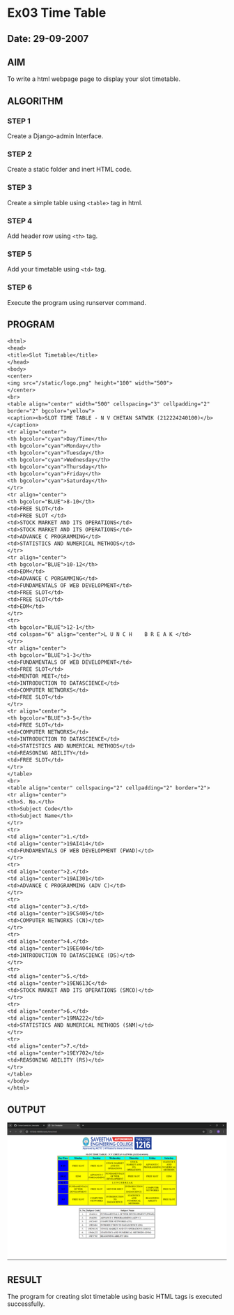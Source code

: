 # Ex03 Time Table
## Date: 29-09-2007

## AIM
To write a html webpage page to display your slot timetable.

## ALGORITHM
### STEP 1
Create a Django-admin Interface.

### STEP 2
Create a static folder and inert HTML code.

### STEP 3
Create a simple table using ```<table>``` tag in html.

### STEP 4
Add header row using ```<th>``` tag.

### STEP 5
Add your timetable using ```<td>``` tag.

### STEP 6
Execute the program using runserver command.

## PROGRAM
```
<html>
<head>
<title>Slot Timetable</title>
</head>
<body>
<center>
<img src="/static/logo.png" height="100" width="500">
</center>
<br>
<table align="center" width="500" cellspacing="3" cellpadding="2" border="2" bgcolor="yellow">
<caption><b>SLOT TIME TABLE - N V CHETAN SATWIK (212224240100)</b></caption>
<tr align="center">
<th bgcolor="cyan">Day/Time</th>
<th bgcolor="cyan">Monday</th>
<th bgcolor="cyan">Tuesday</th>
<th bgcolor="cyan">Wednesday</th>
<th bgcolor="cyan">Thursday</th>
<th bgcolor="cyan">Friday</th>
<th bgcolor="cyan">Saturday</th>
</tr>
<tr align="center">
<th bgcolor="BLUE">8-10</th>
<td>FREE SLOT</td>
<td>FREE SLOT </td>
<td>STOCK MARKET AND ITS OPERATIONS</td>
<td>STOCK MARKET AND ITS OPERATIONS</td>
<td>ADVANCE C PROGRAMMING</td>
<td>STATISTICS AND NUMERICAL METHODS</td>
</tr>
<tr align="center">
<th bgcolor="BLUE">10-12</th>
<td>EDM</td>
<td>ADVANCE C PORGAMMING</td>
<td>FUNDAMENTALS OF WEB DEVELOPMENT</td>
<td>FREE SLOT</td>
<td>FREE SLOT</td>
<td>EDM</td>
</tr>
<tr>
<th bgcolor="BLUE">12-1</th>
<td colspan="6" align="center">L U N C H    B R E A K </td>
</tr>
<tr align="center">
<th bgcolor="BLUE">1-3</th>
<td>FUNDAMENTALS OF WEB DEVELOPMENT</td>
<td>FREE SLOT</td>
<td>MENTOR MEET</td>
<td>INTRODUCTION TO DATASCIENCE</td>
<td>COMPUTER NETWORKS</td>
<td>FREE SLOT</td>
</tr>
<tr align="center">
<th bgcolor="BLUE">3-5</th>
<td>FREE SLOT</td>
<td>COMPUTER NETWORKS</td>
<td>INTRODUCTION TO DATASCIENCE</td>
<td>STATISTICS AND NUMERICAL METHODS</td>
<td>REASONING ABILITY</td>
<td>FREE SLOT</td>
</tr>
</table>
<br>
<table align="center" cellspacing="2" cellpadding="2" border="2">
<tr align="center">
<th>S. No.</th>
<th>Subject Code</th>
<th>Subject Name</th>
</tr>
<tr>
<td align="center">1.</td>
<td align="center">19AI414</td>
<td>FUNDAMENTALS OF WEB DEVELOPMENT (FWAD)</td>
</tr>
<tr>
<td align="center">2.</td>
<td align="center">19AI301</td>
<td>ADVANCE C PROGRAMMING (ADV C)</td>
</tr>
<tr>
<td align="center">3.</td>
<td align="center">19CS405</td>
<td>COMPUTER NETWORKS (CN)</td>
</tr>
<tr>
<td align="center">4.</td>
<td align="center">19EE404</td>
<td>INTRODUCTION TO DATASCIENCE (DS)</td>
</tr>
<tr>
<td align="center">5.</td>
<td align="center">19EN613C</td>
<td>STOCK MARKET AND ITS OPERATIONS (SMCO)</td>
</tr>
<tr>
<td align="center">6.</td>
<td align="center">19MA222</td>
<td>STATISTICS AND NUMERICAL METHODS (SNM)</td>
</tr>
<tr>
<td align="center">7.</td>
<td align="center">19EY702</td>
<td>REASONING ABILITY (RS)</td>
</tr>
</table>
</body>
</html>
```

## OUTPUT
![alt text](image.png)

## RESULT
The program for creating slot timetable using basic HTML tags is executed successfully.
